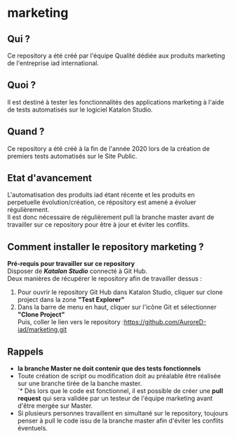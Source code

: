 # marketing


## Qui ?

Ce repository a été créé par l'équipe Qualité dédiée aux produits marketing de l'entreprise iad international.


## Quoi ?

Il est destiné à tester les fonctionnalités des applications marketing à l'aide de tests automatisés sur le logiciel Katalon Studio.

## Quand ?

Ce repository a été créé à la fin de l'année 2020 lors de la création de premiers tests automatisés sur le Site Public.

## Etat d'avancement

L'automatisation des produits iad étant récente et les produits en perpetuelle évolution/création, ce répository est amené a évoluer régulièrement.   
Il est donc nécessaire de régulièrement pull la branche master avant de travailler sur ce repository pour être à jour et éviter les conflits.

## Comment installer le repository marketing ?

__Pré-requis pour travailler sur ce repository__  
Disposer de __*Katalon Studio*__ connecté à Git Hub.  
Deux manières de récupérer le repository afin de travailler dessus :  
  
1. Pour ouvrir le repository Git Hub dans Katalon Studio, cliquer sur clone project dans la zone __"Test Explorer"__  
2. Dans la barre de menu en haut, cliquer sur l'icône Git et sélectionner __"Clone Project"__  
Puis, coller le lien vers le repository :https://github.com/AuroreD-iad/marketing.git

## Rappels  

* __la branche Master ne doit contenir que des tests fonctionnels__  
* Toute création de script ou modification doit au préalable être réalisée sur une branche tirée de la banche master.    
`* Dès lors que le code est fonctionnel, il est possible de créer une __pull request__ qui sera validée par un testeur de l'équipe marketing avant d'être mergée sur Master.  
* Si plusieurs personnes travaillent en simultané sur le repository, toujours penser à pull le code issu de la branche master afin d'éviter les conflits éventuels.  
